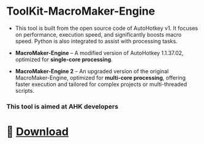 # ToolKit-MacroMaker-Engine

* This tool is built from the open source code of AutoHotkey v1. It focuses on performance, execution speed, and significantly boosts macro speed. Python is also integrated to assist with processing tasks.

* **MacroMaker-Engine** – A modified version of AutoHotkey 1.1.37.02, optimized for **single-core processing**.

* **MacroMaker-Engine 2** – An upgraded version of the original MacroMaker-Engine, optimized for **multi-core processing**, offering faster execution and tailored for complex projects or multi-threaded scripts.

### This tool is aimed at AHK developers

# 🔗 [Download](https://github.com/FurBox-Studio/ToolKit-MacroMaker-Engine/releases)
